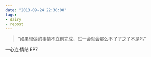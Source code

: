 ```yaml
---
date: "2013-09-24 22:38:00"
tags:
- dairy
- repost
---
```

> “如果想做的事情不立刻完成，过一会就会那么不了了之了不是吗”

—心连·情结 EP7